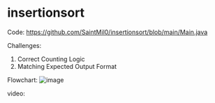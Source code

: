 # insertionsort

Code: 
  https://github.com/SaintMil0/insertionsort/blob/main/Main.java
  
Challenges:
  1. Correct Counting Logic
  2. Matching Expected Output Format

Flowchart:
  ![image](https://github.com/user-attachments/assets/b5db6ad8-8a21-4b9c-9f99-ff055d5d9963)

  video:
